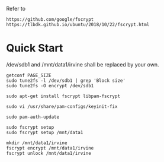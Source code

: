 Refer to 
```
https://github.com/google/fscrypt
https://tlbdk.github.io/ubuntu/2018/10/22/fscrypt.html
```

# Quick Start

/dev/sdb1 and /mnt/data1/irvine shall be replaced by your own.

```
getconf PAGE_SIZE
sudo tune2fs -l /dev/sdb1 | grep 'Block size'
sudo tune2fs -O encrypt /dev/sdb1

sudo apt-get install fscrypt libpam-fscrypt

sudo vi /usr/share/pam-configs/keyinit-fix

sudo pam-auth-update

sudo fscrypt setup
sudo fscrypt setup /mnt/data1

mkdir /mnt/data1/irvine
fscrypt encrypt /mnt/data1/irvine
fscrypt unlock /mnt/data1/irvine
```
